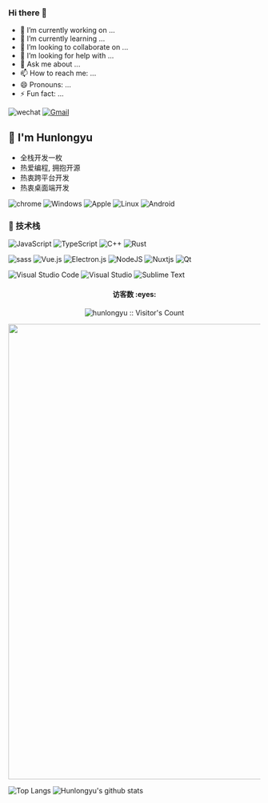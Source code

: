 ### Hi there 👋

- 🔭 I’m currently working on ...
- 🌱 I’m currently learning ...
- 👯 I’m looking to collaborate on ...
- 🤔 I’m looking for help with ...
- 💬 Ask me about ...
- 📫 How to reach me: ...
- 😄 Pronouns: ...
- ⚡ Fun fact: ...

 <a>![wechat](https://img.shields.io/badge/wechat-hunlongyu-666666?style=for-the-badge&logo=wechat&logoColor=ffffff&labelColor=7BB32E)</a> <a href="mailto:hunlongu@gmail.com">![Gmail](https://img.shields.io/badge/Gmail-hunlongyu@gmail.com-666666?style=for-the-badge&logo=gmail&logoColor=ffffff&labelColor=D14836)</a>

## 🍕 I'm Hunlongyu

* 全栈开发一枚
* 热爱编程, 拥抱开源
* 热衷跨平台开发
* 热衷桌面端开发


 ![chrome](https://img.shields.io/badge/-chrome-4285F4?style=for-the-badge&logo=google-chrome&logoColor=ffffff)
![Windows](https://img.shields.io/badge/-Windows-0078D6?style=for-the-badge&logo=Windows&logoColor=ffffff) ![Apple](https://img.shields.io/badge/-Apple-999999?style=for-the-badge&logo=Apple&logoColor=ffffff) ![Linux](https://img.shields.io/badge/-Linux-FCC624?style=for-the-badge&logo=Linux&logoColor=222222) ![Android](https://img.shields.io/badge/-Android-3DDC84?style=for-the-badge&logo=Android&logoColor=222222)

### 🍔 技术栈

![JavaScript](https://img.shields.io/badge/javascript-%23323330.svg?style=for-the-badge&logo=javascript&logoColor=%23F7DF1E)
![TypeScript](https://img.shields.io/badge/typescript-%23007ACC.svg?style=for-the-badge&logo=typescript&logoColor=white)
![C++](https://img.shields.io/badge/c++-%2300599C.svg?style=for-the-badge&logo=c%2B%2B&logoColor=white)
![Rust](https://img.shields.io/badge/rust-a72145?logo=rust&logoColor=f46623&style=for-the-badge) 

![sass](https://img.shields.io/badge/sass-CC6699?logo=sass&logoColor=ffffff&style=for-the-badge)
![Vue.js](https://img.shields.io/badge/vuejs-%2335495e.svg?style=for-the-badge&logo=vuedotjs&logoColor=%234FC08D)
![Electron.js](https://img.shields.io/badge/Electron-191970?style=for-the-badge&logo=Electron&logoColor=white)
![NodeJS](https://img.shields.io/badge/node.js-6DA55F?style=for-the-badge&logo=node.js&logoColor=white)
![Nuxtjs](https://img.shields.io/badge/Nuxt-002E3B?style=for-the-badge&logo=nuxtdotjs&logoColor=#00DC82)
![Qt](https://img.shields.io/badge/Qt-%23217346.svg?style=for-the-badge&logo=Qt&logoColor=white)


![Visual Studio Code](https://img.shields.io/badge/Visual%20Studio%20Code-0078d7.svg?style=for-the-badge&logo=visual-studio-code&logoColor=white)
![Visual Studio](https://img.shields.io/badge/Visual%20Studio-5C2D91.svg?style=for-the-badge&logo=visual-studio&logoColor=white)
![Sublime Text](https://img.shields.io/badge/sublime_text-%23575757.svg?style=for-the-badge&logo=sublime-text&logoColor=important)

<h4 align="center">访客数 :eyes:</h4>

<p align="center"><img src="https://profile-counter.glitch.me/{Hunlongyu}/count.svg" alt="hunlongyu :: Visitor's Count" /></p>

<img width=910 src="https://github-profile-trophy.vercel.app/?username=hunlongyu&column=8&no-frame=true"/>

![Top Langs](https://github-readme-stats.vercel.app/api/top-langs/?username=Hunlongyu)
![Hunlongyu's github stats](https://github-readme-stats.vercel.app/api?username=Hunlongyu&show_icons=true&count_private=true&line_height=40)
